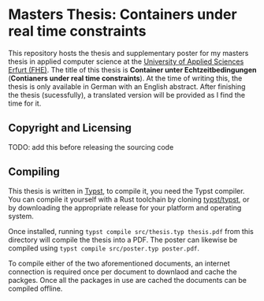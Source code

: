 # Masters Thesis: Containers under real time constraints
This repository hosts the thesis and supplementary poster for my masters thesis in applied computer science at the [University of Applied Sciences Erfurt (FHE)][FHE]. The title of this thesis is **Container unter Echtzeitbedingungen** (**Contianers under real time constraints**). At the time of writing this, the thesis is only available in German with an English abstract. After finishing the thesis (sucessfully), a translated version will be provided as I find the time for it.

## Copyright and Licensing
TODO: add this before releasing the sourcing code

## Compiling
This thesis is written in [Typst], to compile it, you need the Typst compiler. You can compile it yourself with a Rust toolchain by cloning [typst/typst], or by downloading the appropriate release for your platform and operating system.

Once installed, running `typst compile src/thesis.typ thesis.pdf` from this directory will compile the thesis into a PDF. The poster can likewise be compiled using `typst compile src/poster.typ poster.pdf`.

To compile either of the two aforementioned documents, an internet connection is required once per document to downlaod and cache the packges. Once all the packages in use are cached the documents can be compiled offline.

[Typst]: https://typst.app/
[typst/typst]: https://github.com/typst/typst
[FHE]: https://fh-erfurt.de
